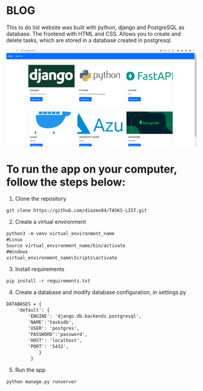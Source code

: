 # BLOG
This to do list website was built with python, django and PostgreSQL as database. The frontend with HTML and CSS.
Allows you to create and delete tasks, which are stored in a database created in postgresql.

![](https://github.com/diazms04/BLOGAPP-DJANGO/blob/main/Screenshot%202023-03-21%20231355.png)

# To run the app on your computer, follow the steps below:

1. Clone the repository
```
git clone https://github.com/diazms04/TASKS-LIST.git
```

2. Create a virtual environment
```
python3 -m venv virtual_environment_name
#Linux
Source virtual_environment_name/bin/activate
#Windows
virtual_environment_name\Scripts\activate
```

3. Install requirements
```
pip install -r requirements.txt
```
4. Create a database and modify database configuration, in settings.py
```
DATABASES = {
    'default': {
        'ENGINE': 'django.db.backends.postgresql',
        'NAME':'tasksdb',
        'USER': 'postgres',
        'PASSWORD':'password',
        'HOST': 'localhost',
        'PORT': '5432',
            }
         }
```

5. Run the app
```
python manage.py runserver
```
